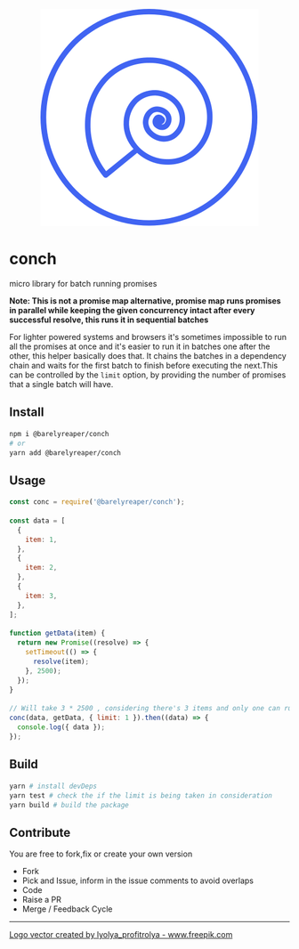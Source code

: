 <p align="center">
  <img src="public/logo.svg" />
</p>

# conch

micro library for batch running promises

**Note: This is not a promise map alternative, promise map runs promises in parallel while keeping the given concurrency intact after every successful resolve, this runs it in sequential batches**

For lighter powered systems and browsers it's sometimes impossible to run all the promises at once and it's easier to run it in batches one after the other, this helper basically does that. It chains the batches in a dependency chain and waits for the first batch to finish before executing the next.This can be controlled by the `limit` option, by providing the number of promises that a single batch will have.

## Install

```sh
npm i @barelyreaper/conch
# or
yarn add @barelyreaper/conch
```

## Usage

```js
const conc = require('@barelyreaper/conch');

const data = [
  {
    item: 1,
  },
  {
    item: 2,
  },
  {
    item: 3,
  },
];

function getData(item) {
  return new Promise((resolve) => {
    setTimeout(() => {
      resolve(item);
    }, 2500);
  });
}

// Will take 3 * 2500 , considering there's 3 items and only one can run at once (limit:1)
conc(data, getData, { limit: 1 }).then((data) => {
  console.log({ data });
});
```

## Build

```sh
yarn # install devDeps
yarn test # check the if the limit is being taken in consideration
yarn build # build the package
```

## Contribute

You are free to fork,fix or create your own version

- Fork
- Pick and Issue, inform in the issue comments to avoid overlaps
- Code
- Raise a PR
- Merge / Feedback Cycle

<hr />

<a href="https://www.freepik.com/vectors/icons">Logo vector created by lyolya_profitrolya - www.freepik.com</a>
